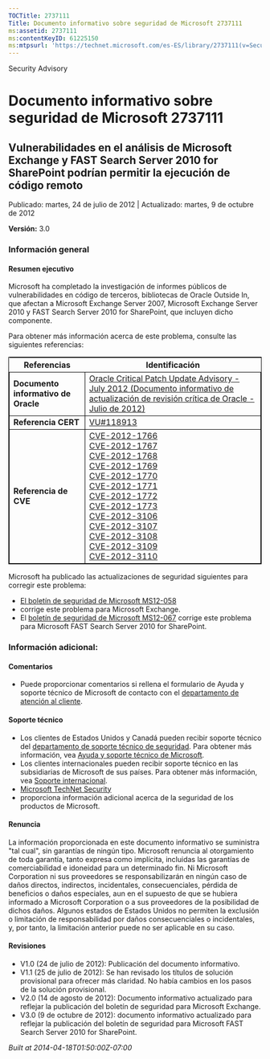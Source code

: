 ```yaml
---
TOCTitle: 2737111
Title: Documento informativo sobre seguridad de Microsoft 2737111
ms:assetid: 2737111
ms:contentKeyID: 61225150
ms:mtpsurl: 'https://technet.microsoft.com/es-ES/library/2737111(v=Security.10)'
---
```


Security Advisory

Documento informativo sobre seguridad de Microsoft 2737111
==========================================================

Vulnerabilidades en el análisis de Microsoft Exchange y FAST Search Server 2010 for SharePoint podrían permitir la ejecución de código remoto
---------------------------------------------------------------------------------------------------------------------------------------------

Publicado: martes, 24 de julio de 2012 | Actualizado: martes, 9 de octubre de 2012

**Versión:** 3.0

### Información general

#### Resumen ejecutivo

Microsoft ha completado la investigación de informes públicos de vulnerabilidades en código de terceros, bibliotecas de Oracle Outside In, que afectan a Microsoft Exchange Server 2007, Microsoft Exchange Server 2010 y FAST Search Server 2010 for SharePoint, que incluyen dicho componente.

Para obtener más información acerca de este problema, consulte las siguientes referencias:

<p> </p>
<table style="border:1px solid black;">
<thead>
<tr class="header">
<th>Referencias</th>
<th>Identificación</th>
</tr>
</thead>
<tbody>
<tr class="odd">
<td style="border:1px solid black;"><strong>Documento informativo de Oracle</strong></td>
<td style="border:1px solid black;"><a href="http://www.oracle.com/technetwork/topics/security/cpujul2012-392727.html">Oracle Critical Patch Update Advisory - July 2012 (Documento informativo de actualización de revisión crítica de Oracle - Julio de 2012)</a></td>
</tr>
<tr class="even">
<td style="border:1px solid black;"><strong>Referencia CERT</strong></td>
<td style="border:1px solid black;"><a href="http://www.kb.cert.org/vuls/id/118913">VU#118913</a></td>
</tr>
<tr class="odd">
<td style="border:1px solid black;"><strong>Referencia de CVE</strong></td>
<td style="border:1px solid black;"><a href="http://www.cve.mitre.org/cgi-bin/cvename.cgi?name=cve-2012-1766">CVE-2012-1766</a><br />
<a href="http://www.cve.mitre.org/cgi-bin/cvename.cgi?name=cve-2012-1767">CVE-2012-1767</a><br />
<a href="http://www.cve.mitre.org/cgi-bin/cvename.cgi?name=cve-2012-1768">CVE-2012-1768</a><br />
<a href="http://www.cve.mitre.org/cgi-bin/cvename.cgi?name=cve-2012-1769">CVE-2012-1769</a><br />
<a href="http://www.cve.mitre.org/cgi-bin/cvename.cgi?name=cve-2012-1770">CVE-2012-1770</a><br />
<a href="http://www.cve.mitre.org/cgi-bin/cvename.cgi?name=cve-2012-1771">CVE-2012-1771</a><br />
<a href="http://www.cve.mitre.org/cgi-bin/cvename.cgi?name=cve-2012-1772">CVE-2012-1772</a><br />
<a href="http://www.cve.mitre.org/cgi-bin/cvename.cgi?name=cve-2012-1773">CVE-2012-1773</a><br />
<a href="http://www.cve.mitre.org/cgi-bin/cvename.cgi?name=cve-2012-3106">CVE-2012-3106</a><br />
<a href="http://www.cve.mitre.org/cgi-bin/cvename.cgi?name=cve-2012-3107">CVE-2012-3107</a><br />
<a href="http://www.cve.mitre.org/cgi-bin/cvename.cgi?name=cve-2012-3108">CVE-2012-3108</a><br />
<a href="http://www.cve.mitre.org/cgi-bin/cvename.cgi?name=cve-2012-3109">CVE-2012-3109</a><br />
<a href="http://www.cve.mitre.org/cgi-bin/cvename.cgi?name=cve-2012-3110">CVE-2012-3110</a></td>
</tr>
</tbody>
</table>
<p> </p>

Microsoft ha publicado las actualizaciones de seguridad siguientes para corregir este problema:

-   [El boletín de seguridad de Microsoft MS12-058](http://technet.microsoft.com/es-es/security/bulletin/ms12-058)
-   corrige este problema para Microsoft Exchange.
-   El [boletín de seguridad de Microsoft MS12-067](http://technet.microsoft.com/es-es/security/bulletin/ms12-067) corrige este problema para Microsoft FAST Search Server 2010 for SharePoint.

### Información adicional:

#### Comentarios

-   Puede proporcionar comentarios si rellena el formulario de Ayuda y soporte técnico de Microsoft de contacto con el [departamento de atención al cliente](http://support.microsoft.com/kb/?scid=sw;en;1257&showpage=1&ws=technet&sd=tech).

#### Soporte técnico

-   Los clientes de Estados Unidos y Canadá pueden recibir soporte técnico del [departamento de soporte técnico de seguridad](http://go.microsoft.com/fwlink/?linkid=21131). Para obtener más información, vea [Ayuda y soporte técnico de Microsoft](http://support.microsoft.com/).
-   Los clientes internacionales pueden recibir soporte técnico en las subsidiarias de Microsoft de sus países. Para obtener más información, vea [Soporte internacional](http://go.microsoft.com/fwlink/?linkid=21155).
-   [Microsoft TechNet Security](http://technet.microsoft.com/es-es/security/default.aspx)
-   proporciona información adicional acerca de la seguridad de los productos de Microsoft.

#### Renuncia

La información proporcionada en este documento informativo se suministra "tal cual", sin garantías de ningún tipo. Microsoft renuncia al otorgamiento de toda garantía, tanto expresa como implícita, incluidas las garantías de comerciabilidad e idoneidad para un determinado fin. Ni Microsoft Corporation ni sus proveedores se responsabilizarán en ningún caso de daños directos, indirectos, incidentales, consecuenciales, pérdida de beneficios o daños especiales, aun en el supuesto de que se hubiera informado a Microsoft Corporation o a sus proveedores de la posibilidad de dichos daños. Algunos estados de Estados Unidos no permiten la exclusión o limitación de responsabilidad por daños consecuenciales o incidentales, y, por tanto, la limitación anterior puede no ser aplicable en su caso.

#### Revisiones

-   V1.0 (24 de julio de 2012): Publicación del documento informativo.
-   V1.1 (25 de julio de 2012): Se han revisado los títulos de solución provisional para ofrecer más claridad. No había cambios en los pasos de la solución provisional.
-   V2.0 (14 de agosto de 2012): Documento informativo actualizado para reflejar la publicación del boletín de seguridad para Microsoft Exchange.
-   V3.0 (9 de octubre de 2012): documento informativo actualizado para reflejar la publicación del boletín de seguridad para Microsoft FAST Search Server 2010 for SharePoint.

*Built at 2014-04-18T01:50:00Z-07:00*
